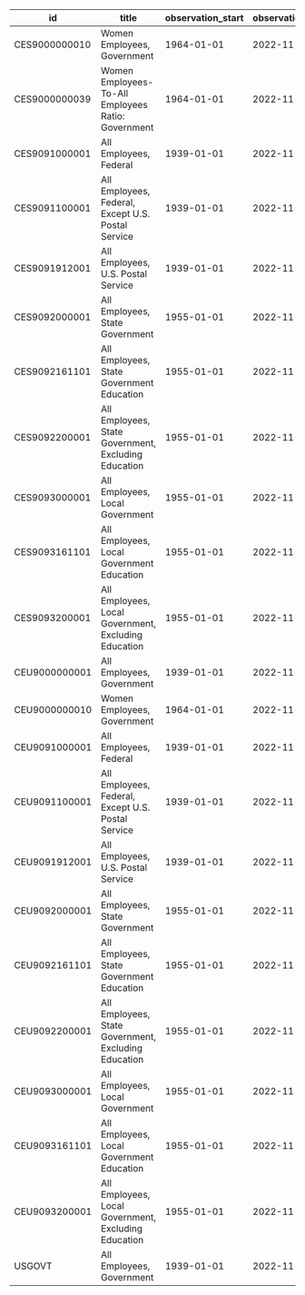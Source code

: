 | id            | title                                                | observation_start   | observation_end   |
|---------------|------------------------------------------------------|---------------------|-------------------|
| CES9000000010 | Women Employees, Government                          | 1964-01-01          | 2022-11-01        |
| CES9000000039 | Women Employees-To-All Employees Ratio: Government   | 1964-01-01          | 2022-11-01        |
| CES9091000001 | All Employees, Federal                               | 1939-01-01          | 2022-11-01        |
| CES9091100001 | All Employees, Federal, Except U.S. Postal Service   | 1939-01-01          | 2022-11-01        |
| CES9091912001 | All Employees, U.S. Postal Service                   | 1939-01-01          | 2022-11-01        |
| CES9092000001 | All Employees, State Government                      | 1955-01-01          | 2022-11-01        |
| CES9092161101 | All Employees, State Government Education            | 1955-01-01          | 2022-11-01        |
| CES9092200001 | All Employees, State Government, Excluding Education | 1955-01-01          | 2022-11-01        |
| CES9093000001 | All Employees, Local Government                      | 1955-01-01          | 2022-11-01        |
| CES9093161101 | All Employees, Local Government Education            | 1955-01-01          | 2022-11-01        |
| CES9093200001 | All Employees, Local Government, Excluding Education | 1955-01-01          | 2022-11-01        |
| CEU9000000001 | All Employees, Government                            | 1939-01-01          | 2022-11-01        |
| CEU9000000010 | Women Employees, Government                          | 1964-01-01          | 2022-11-01        |
| CEU9091000001 | All Employees, Federal                               | 1939-01-01          | 2022-11-01        |
| CEU9091100001 | All Employees, Federal, Except U.S. Postal Service   | 1939-01-01          | 2022-11-01        |
| CEU9091912001 | All Employees, U.S. Postal Service                   | 1939-01-01          | 2022-11-01        |
| CEU9092000001 | All Employees, State Government                      | 1955-01-01          | 2022-11-01        |
| CEU9092161101 | All Employees, State Government Education            | 1955-01-01          | 2022-11-01        |
| CEU9092200001 | All Employees, State Government, Excluding Education | 1955-01-01          | 2022-11-01        |
| CEU9093000001 | All Employees, Local Government                      | 1955-01-01          | 2022-11-01        |
| CEU9093161101 | All Employees, Local Government Education            | 1955-01-01          | 2022-11-01        |
| CEU9093200001 | All Employees, Local Government, Excluding Education | 1955-01-01          | 2022-11-01        |
| USGOVT        | All Employees, Government                            | 1939-01-01          | 2022-11-01        |